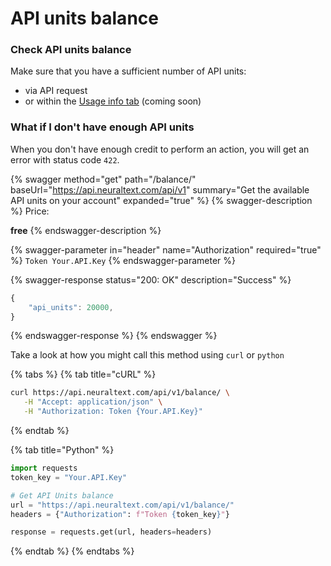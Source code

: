 # API units balance

### Check API units balance <a href="#check-api-units-balance" id="check-api-units-balance"></a>

Make sure that you have a sufficient number of API units:

* via API request
* or within the [Usage info tab](https://app.neuraltext.com/account/usage) (coming soon)

### What if I don't have enough API units <a href="#what-if-i-dont-have-enough-api-units_" id="what-if-i-dont-have-enough-api-units_"></a>

When you don't have enough credit to perform an action, you will get an error with status code `422`.

{% swagger method="get" path="/balance/" baseUrl="https://api.neuraltext.com/api/v1" summary="Get the available API units on your account" expanded="true" %}
{% swagger-description %}
Price: 

**free**
{% endswagger-description %}

{% swagger-parameter in="header" name="Authorization" required="true" %}
`Token Your.API.Key`
{% endswagger-parameter %}

{% swagger-response status="200: OK" description="Success" %}
```javascript
{
    "api_units": 20000,
}
```
{% endswagger-response %}
{% endswagger %}

Take a look at how you might call this method using `curl` or `python`

{% tabs %}
{% tab title="cURL" %}
```bash
curl https://api.neuraltext.com/api/v1/balance/ \
   -H "Accept: application/json" \
   -H "Authorization: Token {Your.API.Key}"
```
{% endtab %}

{% tab title="Python" %}
```python
import requests
token_key = "Your.API.Key"

# Get API Units balance
url = "https://api.neuraltext.com/api/v1/balance/"
headers = {"Authorization": f"Token {token_key}"}

response = requests.get(url, headers=headers)
```
{% endtab %}
{% endtabs %}

